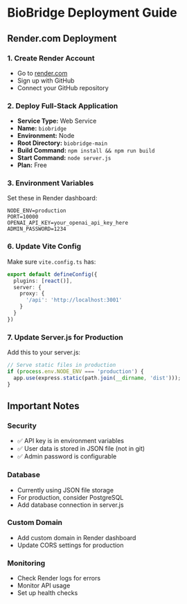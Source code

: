 # BioBridge Deployment Guide

## Render.com Deployment

### 1. Create Render Account
- Go to [render.com](https://render.com)
- Sign up with GitHub
- Connect your GitHub repository

### 2. Deploy Full-Stack Application
- **Service Type:** Web Service
- **Name:** `biobridge`
- **Environment:** Node
- **Root Directory:** `biobridge-main`
- **Build Command:** `npm install && npm run build`
- **Start Command:** `node server.js`
- **Plan:** Free

### 3. Environment Variables
Set these in Render dashboard:
```
NODE_ENV=production
PORT=10000
OPENAI_API_KEY=your_openai_api_key_here
ADMIN_PASSWORD=1234
```

### 6. Update Vite Config
Make sure `vite.config.ts` has:
```typescript
export default defineConfig({
  plugins: [react()],
  server: {
    proxy: {
      '/api': 'http://localhost:3001'
    }
  }
})
```

### 7. Update Server.js for Production
Add this to your server.js:
```javascript
// Serve static files in production
if (process.env.NODE_ENV === 'production') {
  app.use(express.static(path.join(__dirname, 'dist')));
}
```

## Important Notes

### Security
- ✅ API key is in environment variables
- ✅ User data is stored in JSON file (not in git)
- ✅ Admin password is configurable

### Database
- Currently using JSON file storage
- For production, consider PostgreSQL
- Add database connection in server.js

### Custom Domain
- Add custom domain in Render dashboard
- Update CORS settings for production

### Monitoring
- Check Render logs for errors
- Monitor API usage
- Set up health checks
